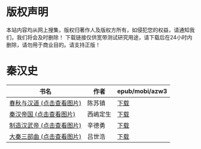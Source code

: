 # 版权声明

本站内容均从网上搜集，版权归著作人及版权方所有，如侵犯您的权益，请通知我们，我们将会及时删除！ 下载链接仅供宽带测试研究用途，请下载后在24小时内删除，请勿用于商业目的。请支持正版！

# 秦汉史

| 书名 | 作者 | epub/mobi/azw3 |
| --- | --- | --- |
| [春秋与汉道 (点击查看图片)](https://www.dushupai.com/attachment/2024/06/10/be9179d9ff0d48ef.jpg) | 陈苏镇 | [下载](https://url89.ctfile.com/f/31084289-1356997624-363d35?p=8866) |
| [秦汉帝国 (点击查看图片)](https://www.dushupai.com/attachment/2024/06/09/fed0867010824193.jpg) | 西嶋定生 | [下载](https://url89.ctfile.com/f/31084289-1357053790-cd6e5d?p=8866) |
| [制造汉武帝 (点击查看图片)](https://www.dushupai.com/attachment/2024/06/06/23b62ea412bb1f86.jpg) | 辛德勇 | [下载](https://url89.ctfile.com/f/31084289-1357030171-cabd6a?p=8866) |
| [大秦三部曲 (点击查看图片)](https://www.dushupai.com/attachment/2024/06/01/947bac28ee9769ed.jpg) | 吕世浩 | [下载](https://url89.ctfile.com/f/31084289-1357008274-748b98?p=8866) |
